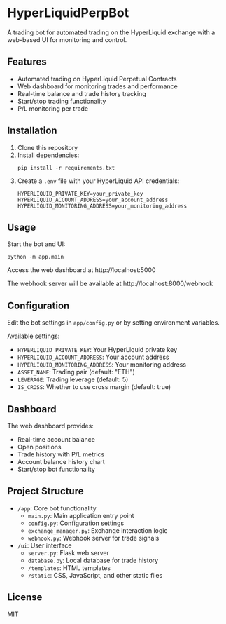 # HyperLiquidPerpBot

A trading bot for automated trading on the HyperLiquid exchange with a web-based UI for monitoring and control.

## Features

- Automated trading on HyperLiquid Perpetual Contracts
- Web dashboard for monitoring trades and performance
- Real-time balance and trade history tracking
- Start/stop trading functionality
- P/L monitoring per trade

## Installation

1. Clone this repository
2. Install dependencies:
   ```
   pip install -r requirements.txt
   ```
3. Create a `.env` file with your HyperLiquid API credentials:
   ```
   HYPERLIQUID_PRIVATE_KEY=your_private_key
   HYPERLIQUID_ACCOUNT_ADDRESS=your_account_address
   HYPERLIQUID_MONITORING_ADDRESS=your_monitoring_address
   ```

## Usage

Start the bot and UI:

```
python -m app.main
```

Access the web dashboard at http://localhost:5000

The webhook server will be available at http://localhost:8000/webhook

## Configuration

Edit the bot settings in `app/config.py` or by setting environment variables.

Available settings:
- `HYPERLIQUID_PRIVATE_KEY`: Your HyperLiquid private key
- `HYPERLIQUID_ACCOUNT_ADDRESS`: Your account address
- `HYPERLIQUID_MONITORING_ADDRESS`: Your monitoring address
- `ASSET_NAME`: Trading pair (default: "ETH")
- `LEVERAGE`: Trading leverage (default: 5)
- `IS_CROSS`: Whether to use cross margin (default: true)

## Dashboard

The web dashboard provides:
- Real-time account balance
- Open positions
- Trade history with P/L metrics
- Account balance history chart
- Start/stop bot functionality

## Project Structure

- `/app`: Core bot functionality
  - `main.py`: Main application entry point
  - `config.py`: Configuration settings
  - `exchange_manager.py`: Exchange interaction logic
  - `webhook.py`: Webhook server for trade signals
- `/ui`: User interface
  - `server.py`: Flask web server
  - `database.py`: Local database for trade history
  - `/templates`: HTML templates
  - `/static`: CSS, JavaScript, and other static files

## License

MIT